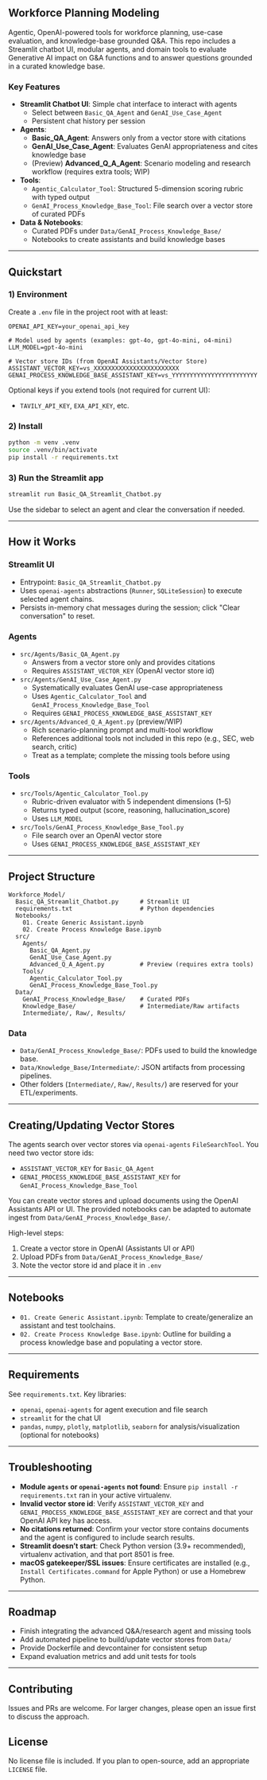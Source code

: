 ## Workforce Planning Modeling

Agentic, OpenAI-powered tools for workforce planning, use-case evaluation, and knowledge-base grounded Q&A. This repo includes a Streamlit chatbot UI, modular agents, and domain tools to evaluate Generative AI impact on G&A functions and to answer questions grounded in a curated knowledge base.

### Key Features
- **Streamlit Chatbot UI**: Simple chat interface to interact with agents
  - Select between `Basic_QA_Agent` and `GenAI_Use_Case_Agent`
  - Persistent chat history per session
- **Agents**:
  - **Basic_QA_Agent**: Answers only from a vector store with citations
  - **GenAI_Use_Case_Agent**: Evaluates GenAI appropriateness and cites knowledge base
  - (Preview) **Advanced_Q_A_Agent**: Scenario modeling and research workflow (requires extra tools; WIP)
- **Tools**:
  - `Agentic_Calculator_Tool`: Structured 5-dimension scoring rubric with typed output
  - `GenAI_Process_Knowledge_Base_Tool`: File search over a vector store of curated PDFs
- **Data & Notebooks**:
  - Curated PDFs under `Data/GenAI_Process_Knowledge_Base/`
  - Notebooks to create assistants and build knowledge bases

---

## Quickstart

### 1) Environment
Create a `.env` file in the project root with at least:

```dotenv
OPENAI_API_KEY=your_openai_api_key

# Model used by agents (examples: gpt-4o, gpt-4o-mini, o4-mini)
LLM_MODEL=gpt-4o-mini

# Vector store IDs (from OpenAI Assistants/Vector Store)
ASSISTANT_VECTOR_KEY=vs_XXXXXXXXXXXXXXXXXXXXXXXX
GENAI_PROCESS_KNOWLEDGE_BASE_ASSISTANT_KEY=vs_YYYYYYYYYYYYYYYYYYYYYYYY
```

Optional keys if you extend tools (not required for current UI):
- `TAVILY_API_KEY`, `EXA_API_KEY`, etc.

### 2) Install

```bash
python -m venv .venv
source .venv/bin/activate
pip install -r requirements.txt
```

### 3) Run the Streamlit app

```bash
streamlit run Basic_QA_Streamlit_Chatbot.py
```

Use the sidebar to select an agent and clear the conversation if needed.

---

## How it Works

### Streamlit UI
- Entrypoint: `Basic_QA_Streamlit_Chatbot.py`
- Uses `openai-agents` abstractions (`Runner`, `SQLiteSession`) to execute selected agent chains.
- Persists in-memory chat messages during the session; click "Clear conversation" to reset.

### Agents
- `src/Agents/Basic_QA_Agent.py`
  - Answers from a vector store only and provides citations
  - Requires `ASSISTANT_VECTOR_KEY` (OpenAI vector store id)
- `src/Agents/GenAI_Use_Case_Agent.py`
  - Systematically evaluates GenAI use-case appropriateness
  - Uses `Agentic_Calculator_Tool` and `GenAI_Process_Knowledge_Base_Tool`
  - Requires `GENAI_PROCESS_KNOWLEDGE_BASE_ASSISTANT_KEY`
- `src/Agents/Advanced_Q_A_Agent.py` (preview/WIP)
  - Rich scenario-planning prompt and multi-tool workflow
  - References additional tools not included in this repo (e.g., SEC, web search, critic)
  - Treat as a template; complete the missing tools before using

### Tools
- `src/Tools/Agentic_Calculator_Tool.py`
  - Rubric-driven evaluator with 5 independent dimensions (1–5)
  - Returns typed output (score, reasoning, hallucination_score)
  - Uses `LLM_MODEL`
- `src/Tools/GenAI_Process_Knowledge_Base_Tool.py`
  - File search over an OpenAI vector store
  - Uses `GENAI_PROCESS_KNOWLEDGE_BASE_ASSISTANT_KEY`

---

## Project Structure

```text
Workforce_Model/
  Basic_QA_Streamlit_Chatbot.py      # Streamlit UI
  requirements.txt                   # Python dependencies
  Notebooks/
    01. Create Generic Assistant.ipynb
    02. Create Process Knowledge Base.ipynb
  src/
    Agents/
      Basic_QA_Agent.py
      GenAI_Use_Case_Agent.py
      Advanced_Q_A_Agent.py          # Preview (requires extra tools)
    Tools/
      Agentic_Calculator_Tool.py
      GenAI_Process_Knowledge_Base_Tool.py
  Data/
    GenAI_Process_Knowledge_Base/    # Curated PDFs
    Knowledge_Base/                  # Intermediate/Raw artifacts
    Intermediate/, Raw/, Results/
```

### Data
- `Data/GenAI_Process_Knowledge_Base/`: PDFs used to build the knowledge base.
- `Data/Knowledge_Base/Intermediate/`: JSON artifacts from processing pipelines.
- Other folders (`Intermediate/`, `Raw/`, `Results/`) are reserved for your ETL/experiments.

---

## Creating/Updating Vector Stores

The agents search over vector stores via `openai-agents` `FileSearchTool`. You need two vector store ids:
- `ASSISTANT_VECTOR_KEY` for `Basic_QA_Agent`
- `GENAI_PROCESS_KNOWLEDGE_BASE_ASSISTANT_KEY` for `GenAI_Process_Knowledge_Base_Tool`

You can create vector stores and upload documents using the OpenAI Assistants API or UI. The provided notebooks can be adapted to automate ingest from `Data/GenAI_Process_Knowledge_Base/`.

High-level steps:
1. Create a vector store in OpenAI (Assistants UI or API)
2. Upload PDFs from `Data/GenAI_Process_Knowledge_Base/`
3. Note the vector store id and place it in `.env`

---

## Notebooks
- `01. Create Generic Assistant.ipynb`: Template to create/generalize an assistant and test toolchains.
- `02. Create Process Knowledge Base.ipynb`: Outline for building a process knowledge base and populating a vector store.

---

## Requirements
See `requirements.txt`. Key libraries:
- `openai`, `openai-agents` for agent execution and file search
- `streamlit` for the chat UI
- `pandas`, `numpy`, `plotly`, `matplotlib`, `seaborn` for analysis/visualization (optional for notebooks)

---

## Troubleshooting
- **Module `agents` or `openai-agents` not found**: Ensure `pip install -r requirements.txt` ran in your active virtualenv.
- **Invalid vector store id**: Verify `ASSISTANT_VECTOR_KEY` and `GENAI_PROCESS_KNOWLEDGE_BASE_ASSISTANT_KEY` are correct and that your OpenAI API key has access.
- **No citations returned**: Confirm your vector store contains documents and the agent is configured to include search results.
- **Streamlit doesn’t start**: Check Python version (3.9+ recommended), virtualenv activation, and that port 8501 is free.
- **macOS gatekeeper/SSL issues**: Ensure certificates are installed (e.g., `Install Certificates.command` for Apple Python) or use a Homebrew Python.

---

## Roadmap
- Finish integrating the advanced Q&A/research agent and missing tools
- Add automated pipeline to build/update vector stores from `Data/`
- Provide Dockerfile and devcontainer for consistent setup
- Expand evaluation metrics and add unit tests for tools

---

## Contributing
Issues and PRs are welcome. For larger changes, please open an issue first to discuss the approach.

## License
No license file is included. If you plan to open-source, add an appropriate `LICENSE` file.
